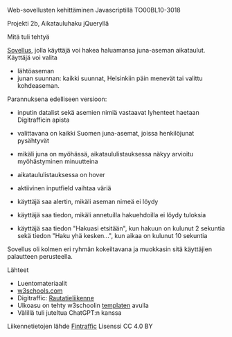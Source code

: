 Web-sovellusten kehittäminen Javascriptillä TO00BL10-3018

Projekti 2b, Aikatauluhaku jQueryllä

Mitä tuli tehtyä

<a href="https://lalefal-junahaku.netlify.app/" target="_blank">Sovellus</a>, jolla käyttäjä voi hakea haluamansa juna-aseman aikataulut.
Käyttäjä voi valita 
- lähtöaseman
- junan suunnan: kaikki suunnat, Helsinkiin päin menevät tai valittu kohdeaseman.

Parannuksena edelliseen versioon:
- inputin datalist sekä asemien nimiä vastaavat lyhenteet haetaan Digitrafficin apista
- valittavana on kaikki Suomen juna-asemat, joissa henkilöjunat pysähtyvät
- mikäli juna on myöhässä, aikataululistauksessa näkyy arvioitu myöhästyminen minuutteina
- aikataululistauksessa on hover
- aktiivinen inputfield vaihtaa väriä

- käyttäjä saa alertin, mikäli aseman nimeä ei löydy
- käyttäjä saa tiedon, mikäli annetuilla hakuehdoilla ei löydy tuloksia
- käyttäjä saa tiedon "Hakuasi etsitään", kun hakuun on kulunut 2 sekuntia sekä tiedon "Haku yhä kesken...", kun aikaa on kulunut 10 sekuntia

Sovellus oli kolmen eri ryhmän kokeiltavana ja muokkasin sitä käyttäjien palautteen perusteella.



Lähteet
 - Luentomateriaalit
 - <a href="https://www.w3schools.com/jquery/default.asp" target="_blank">w3schools.com</a> 
 - Digitraffic: <a href="https://www.digitraffic.fi/rautatieliikenne/" target="_blank">Rautatieliikenne</a> 
 - Ulkoasu on tehty w3schoolin <a href="https://www.w3schools.com/bootstrap/tryit.asp?filename=trybs_temp_webpage&stacked=h" target="_blank">templaten</a> avulla
 - Välillä tuli juteltua ChatGPT:n kanssa    

Liikennetietojen lähde <a href="https://www.digitraffic.fi" target="_blank">Fintraffic</a> Lisenssi CC 4.0 BY
